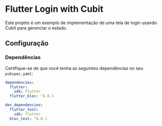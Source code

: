 # Flutter Login with Cubit

Este projeto é um exemplo de implementação de uma tela de login usando Cubit para gerenciar o estado.

## Configuração

### Dependências

Certifique-se de que você tenha as seguintes dependências no seu `pubspec.yaml`:

```yaml
dependencies:
  flutter:
    sdk: flutter
  flutter_bloc: ^8.0.1

dev_dependencies:
  flutter_test:
    sdk: flutter
  bloc_test: ^8.0.1